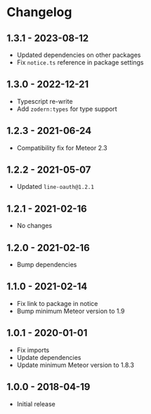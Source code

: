 # Changelog
## 1.3.1 - 2023-08-12
* Updated dependencies on other packages
* Fix `notice.ts` reference in package settings

## 1.3.0 - 2022-12-21
* Typescript re-write
* Add `zodern:types` for type support

## 1.2.3 - 2021-06-24
* Compatibility fix for Meteor 2.3

## 1.2.2 - 2021-05-07
* Updated `line-oauth@1.2.1`

## 1.2.1 - 2021-02-16
* No changes

## 1.2.0 - 2021-02-16
* Bump dependencies

## 1.1.0 - 2021-02-14
* Fix link to package in notice
* Bump minimum Meteor version to 1.9

## 1.0.1 - 2020-01-01
* Fix imports
* Update dependencies
* Update minimum Meteor version to 1.8.3

## 1.0.0 - 2018-04-19
* Initial release 
